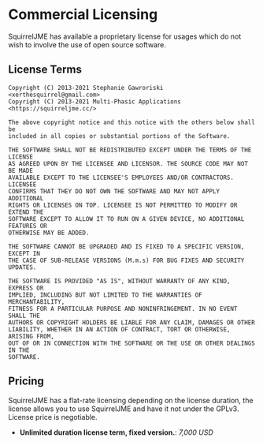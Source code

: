 # Commercial Licensing

SquirrelJME has available a proprietary license for usages which do not wish
to involve the use of open source software.

## License Terms

```
Copyright (C) 2013-2021 Stephanie Gawroriski <xerthesquirrel@gmail.com>
Copyright (C) 2013-2021 Multi-Phasic Applications <https://squirreljme.cc/>

The above copyright notice and this notice with the others below shall be
included in all copies or substantial portions of the Software.

THE SOFTWARE SHALL NOT BE REDISTRIBUTED EXCEPT UNDER THE TERMS OF THE LICENSE
AS AGREED UPON BY THE LICENSEE AND LICENSOR. THE SOURCE CODE MAY NOT BE MADE
AVAILABLE EXCEPT TO THE LICENSEE'S EMPLOYEES AND/OR CONTRACTORS. LICENSEE
CONFIRMS THAT THEY DO NOT OWN THE SOFTWARE AND MAY NOT APPLY ADDITIONAL
RIGHTS OR LICENSES ON TOP. LICENSEE IS NOT PERMITTED TO MODIFY OR EXTEND THE
SOFTWARE EXCEPT TO ALLOW IT TO RUN ON A GIVEN DEVICE, NO ADDITIONAL FEATURES OR
OTHERWISE MAY BE ADDED.

THE SOFTWARE CANNOT BE UPGRADED AND IS FIXED TO A SPECIFIC VERSION, EXCEPT IN
THE CASE OF SUB-RELEASE VERSIONS (M.m.s) FOR BUG FIXES AND SECURITY UPDATES.

THE SOFTWARE IS PROVIDED "AS IS", WITHOUT WARRANTY OF ANY KIND, EXPRESS OR
IMPLIED, INCLUDING BUT NOT LIMITED TO THE WARRANTIES OF MERCHANTABILITY,
FITNESS FOR A PARTICULAR PURPOSE AND NONINFRINGEMENT. IN NO EVENT SHALL THE
AUTHORS OR COPYRIGHT HOLDERS BE LIABLE FOR ANY CLAIM, DAMAGES OR OTHER
LIABILITY, WHETHER IN AN ACTION OF CONTRACT, TORT OR OTHERWISE, ARISING FROM,
OUT OF OR IN CONNECTION WITH THE SOFTWARE OR THE USE OR OTHER DEALINGS IN THE
SOFTWARE.
```

## Pricing

SquirrelJME has a flat-rate licensing depending on the license duration, the
license allows you to use SquirrelJME and have it not under the GPLv3. License
price is negotiable.

 * **Unlimited duration license term, fixed version.**: _7,000 USD_
